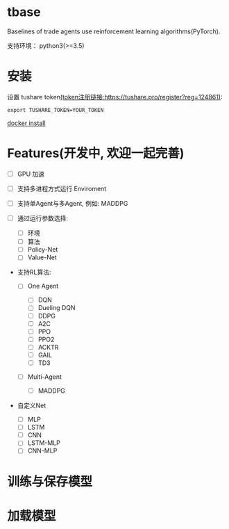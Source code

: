 # tbase

Baselines of trade agents use reinforcement learning algorithms(PyTorch).

支持环境： python3(>=3.5)

# 安装

设置 tushare token[(token注册链接:https://tushare.pro/register?reg=124861)](https://tushare.pro/register?reg=124861):

```
export TUSHARE_TOKEN=YOUR_TOKEN
```

[docker install](https://docs.docker.com/install/)

# Features(开发中, 欢迎一起完善)

- [ ] GPU 加速
- [ ] 支持多进程方式运行 Enviroment
- [ ] 支持单Agent与多Agent, 例如: MADDPG
- [ ] 通过运行参数选择:

  - [ ] 环境
  - [ ] 算法
  - [ ] Policy-Net
  - [ ] Value-Net

- 支持RL算法:

  - [ ] One Agent

    - [ ] DQN
    - [ ] Dueling DQN
    - [ ] DDPG
    - [ ] A2C
    - [ ] PPO
    - [ ] PPO2
    - [ ] ACKTR
    - [ ] GAIL
    - [ ] TD3

  - [ ] Multi-Agent

    - [ ] MADDPG

- 自定义Net

  - [ ] MLP
  - [ ] LSTM
  - [ ] CNN
  - [ ] LSTM-MLP
  - [ ] CNN-MLP

# 训练与保存模型

# 加载模型
